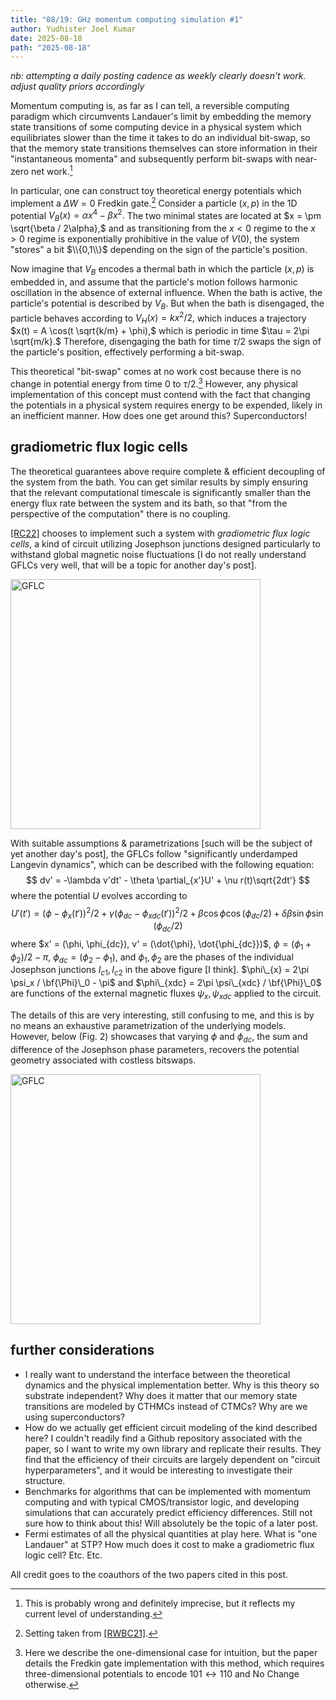 ```yaml
---
title: "08/19: GHz momentum computing simulation #1"
author: Yudhister Joel Kumar
date: 2025-08-18
path: "2025-08-18"
---
```


*nb: attempting a daily posting cadence as weekly clearly doesn't work. adjust quality priors accordingly*

Momentum computing is, as far as I can tell, a reversible computing paradigm which circumvents Landauer's limit by embedding the memory state transitions of some computing device in a physical system which equilibriates slower than the time it takes to do an individual bit-swap, so that the memory state transitions themselves can store information in their "instantaneous momenta" and subsequently perform bit-swaps with near-zero net work.[^1] 

In particular, one can construct toy theoretical energy potentials which implement a $\Delta W = 0$ Fredkin gate.[^2] Consider a particle $(x,p)$ in the 1D potential $V_B(x) = \alpha x^4 - \beta x^2.$ The two minimal states are located at $x = \pm \sqrt{\beta / 2\alpha},$ and as transitioning from the $x < 0$ regime to the $x >0$ regime is exponentially prohibitive in the value of $V(0),$ the system "stores" a bit $\\{0,1\\}$ depending on the sign of the particle's position. 

Now imagine that $V_B$ encodes a thermal bath in which the particle $(x,p)$ is embedded in, and assume that the particle's motion follows harmonic oscillation in the absence of external influence. When the bath is active, the particle's potential is described by $V_B.$ But when the bath is disengaged, the particle behaves according to $V_H(x) = kx^2/2,$ which induces a trajectory $x(t) = A \cos(t \sqrt{k/m} + \phi),$ which is periodic in time $\tau = 2\pi \sqrt{m/k}.$ Therefore, disengaging the bath for time $\tau/2$ swaps the sign of the particle's position, effectively performing a bit-swap. 

This theoretical "bit-swap" comes at no work cost because there is no change in potential energy from time $0$ to $\tau/2.$[^3] However, any physical implementation of this concept must contend with the fact that changing the potentials in a physical system requires energy to be expended, likely in an inefficient manner. How does one get around this? Superconductors! 

<h2>gradiometric flux logic cells</h2>

The theoretical guarantees above require complete & efficient decoupling of the system from the bath. You can get similar results by simply ensuring that the relevant computational timescale is significantly smaller than the energy flux rate between the system and its bath, so that "from the perspective of the computation" there is no coupling. 

[[RC22]](http://arxiv.org/abs/2202.07122) chooses to implement such a system with *gradiometric flux logic cells*, a kind of circuit utilizing Josephson junctions designed particularly to withstand global magnetic noise fluctuations [I do not really understand GFLCs very well, that will be a topic for another day's post]. 

<img src="/images/gradiometric-flux-logic-cell.png" alt="GFLC" width="400"/>

With suitable assumptions & parametrizations [such will be the subject of yet another day's post], the GFLCs follow "significantly underdamped Langevin dynamics", which can be described with the following equation:
$$
dv' = -\lambda v'dt' - \theta \partial_{x'}U' + \nu r(t)\sqrt{2dt'}
$$
where the potential $U$ evolves according to
$$
U'(t') = (\phi-\phi_x(t'))^2/2  + \gamma(\phi_{dc} - \phi_{xdc}(t'))^2/2 + \beta \cos \phi \cos (\phi_{dc}/2) + \delta \beta \sin \phi \sin (\phi_{dc}/2)
$$
where $x' = (\phi, \phi_{dc}), v' = (\dot{\phi}, \dot{\phi_{dc}})$, $\phi = (\phi_1 + \phi_2)/2 - \pi,$ $\phi_{dc} = (\phi_2 - \phi_1),$ and $\phi_1, \phi_2$ are the phases of the individual Josephson junctions $I_{c1}, I_{c2}$ in the above figure [I think]. $\phi\_{x} = 2\pi \psi_x / \bf{\Phi}\_0 - \pi$ and $\phi\_{xdc} = 2\pi \psi\_{xdc} / \bf{\Phi}\_0$ are functions of the external magnetic fluxes $\psi_x, \psi_{xdc}$ applied to the circuit. 

The details of this are very interesting, still confusing to me, and this is by no means an exhaustive parametrization of the underlying models. However, below (Fig. 2) showcases that varying $\phi$ and $\phi_{dc}$, the sum and difference of the Josephson phase parameters, recovers the potential geometry associated with costless bitswaps. 


<img src="/images/gflc-2.png" alt="GFLC" width="400"/>

<h2>further considerations</h2>

- I really want to understand the interface between the theoretical dynamics and the physical implementation better. Why is this theory so substrate independent? Why does it matter that our memory state transitions are modeled by CTHMCs instead of CTMCs? Why are we using superconductors?
- How do we actually get efficient circuit modeling of the kind described here? I couldn't readily find a Github repository associated with the paper, so I want to write my own library and replicate their results. They find that the efficiency of their circuits are largely dependent on "circuit hyperparameters", and it would be interesting to investigate their structure.
- Benchmarks for algorithms that can be implemented with momentum computing and with typical CMOS/transistor logic, and developing simulations that can accurately predict efficiency differences. Still not sure how to think about this! Will absolutely be the topic of a later post. 
- Fermi estimates of all the physical quantities at play here. What is "one Landauer" at STP? How much does it cost to make a gradiometric flux logic cell? Etc. Etc.

All credit goes to the coauthors of the two papers cited in this post.

[^1]: This is probably wrong and definitely imprecise, but it reflects my current level of understanding. 

[^2]: Setting taken from [[RWBC21]](http://arxiv.org/abs/2010.01152). 

[^3]: Here we describe the one-dimensional case for intuition, but the paper details the Fredkin gate implementation with this method, which requires three-dimensional potentials to encode $101 \leftrightarrow 110$ and No Change otherwise. 
